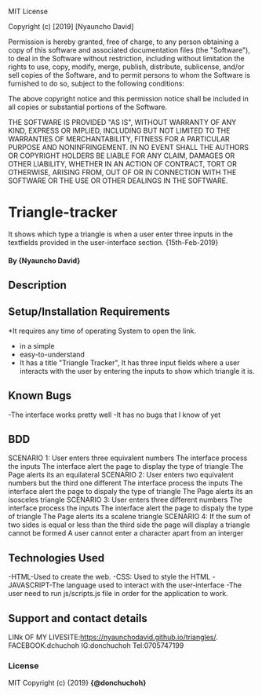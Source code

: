 MIT License

Copyright (c) [2019] [Nyauncho David]

Permission is hereby granted, free of charge, to any person obtaining a copy
of this software and associated documentation files (the "Software"), to deal
in the Software without restriction, including without limitation the rights
to use, copy, modify, merge, publish, distribute, sublicense, and/or sell
copies of the Software, and to permit persons to whom the Software is
furnished to do so, subject to the following conditions:

The above copyright notice and this permission notice shall be included in all
copies or substantial portions of the Software.

THE SOFTWARE IS PROVIDED "AS IS", WITHOUT WARRANTY OF ANY KIND, EXPRESS OR
IMPLIED, INCLUDING BUT NOT LIMITED TO THE WARRANTIES OF MERCHANTABILITY,
FITNESS FOR A PARTICULAR PURPOSE AND NONINFRINGEMENT. IN NO EVENT SHALL THE
AUTHORS OR COPYRIGHT HOLDERS BE LIABLE FOR ANY CLAIM, DAMAGES OR OTHER
LIABILITY, WHETHER IN AN ACTION OF CONTRACT, TORT OR OTHERWISE, ARISING FROM,
OUT OF OR IN CONNECTION WITH THE SOFTWARE OR THE USE OR OTHER DEALINGS IN THE
SOFTWARE.
# Triangle-tracker
It shows which type a triangle is when a user enter three inputs in the textfields provided in the user-interface section.
{15th-Feb-2019}
#### By **{Nyauncho David}**
## Description
## Setup/Installation Requirements
*It requires any time of operating System to open the link.
* in a simple
* easy-to-understand
* It has a title "Triangle Tracker", It has three input fields where a user interacts with the user by entering the inputs to show which triangle it is. 
## Known Bugs
-The interface works pretty well 
-It has no bugs that I know of yet
## BDD
SCENARIO 1:
User enters three equivalent numbers
The interface process the inputs
The interface alert the page to display the type of triangle
The Page alerts its an equilateral
SCENARIO 2:
User enters two equivalent numbers but the third one different
The interface process the inputs
The interface alert the page to dispaly the type of triangle
The Page alerts its an isosceles triangle
SCENARIO 3:
User enters three different numbers 
The interface process the inputs
The interface alert the page to dispaly the type of triangle
The Page alerts its a scalene triangle
SCENARIO 4:
If the sum of two sides is equal or less than the third side the page will display a triangle cannot be formed
A user cannot enter a character apart from an interger
## Technologies Used
-HTML-Used to create the web.
-CSS: Used to style the HTML
-JAVASCRIPT-The language used to interact with the user-interface
-The user need to run js/scripts.js file in order for the application to work.
## Support and contact details
LINk OF MY LIVESITE:https://nyaunchodavid.github.io/triangles/.
FACEBOOK:dchuchoh
IG:donchuchoh
Tel:0705747199
### License
MIT
Copyright (c) {2019} **{@donchuchoh}**
